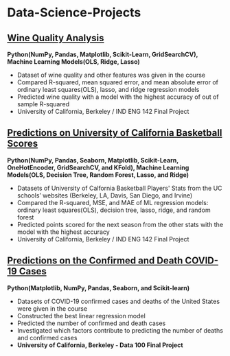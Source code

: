 # Data-Science-Projects
## [Wine Quality Analysis](https://github.com/yoons12055/Data-Analysis-ML-Python-Projects/tree/main/Wine%20Quality%20Analysis)
**Python(NumPy, Pandas, Matplotlib, Scikit-Learn, GridSearchCV), Machine Learning Models(OLS, Ridge, Lasso)**
- Dataset of wine quality and other features was given in the course
- Compared R-squared, mean squared error, and mean absolute error of ordinary least squares(OLS), lasso, and ridge regression models
- Predicted wine quality with a model with the highest accuracy of out of sample R-squared
- University of California, Berkeley / IND ENG 142 Final Project

## [Predictions on University of California Basketball Scores](https://github.com/yoons12055/Data-Analysis-ML-Python-Projects/tree/main/UC%20Basketball%20Scores)
**Python(NumPy, Pandas, Seaborn, Matplotlib, Scikit-Learn, OneHotEncoder, GridSearchCV, and KFold), Machine Learning Models(OLS, Decision Tree, Random Forest, Lasso, and Ridge)**
- Datasets of University of Calfornia Basketball Players' Stats from the UC schools’ websites (Berkeley, LA, Davis, San Diego, and Irvine)
- Compared the R-squared, MSE, and MAE of ML regression models: ordinary least squares(OLS), decision tree, lasso, ridge, and random forest
- Predicted points scored for the next season from the other stats with the model with the highest accuracy
- University of California, Berkeley / IND ENG 142 Final Project

## [Predictions on the Confirmed and Death COVID-19 Cases](https://github.com/yoons12055/Data-Analysis-ML-Python-Projects/tree/main/COVID19%20Analysis%20Project)
**Python(Matplotlib, NumPy, Pandas, Seaborn, and Scikit-learn)**
- Datasets of COVID-19 confirmed cases and deaths of the United States were given in the course
- Constructed the best linear regression model
- Predicted the number of confirmed and death cases
- Investigated which factors contribute to predicting the number of deaths and confirmed cases
- **University of California, Berkeley - Data 100 Final Project**
